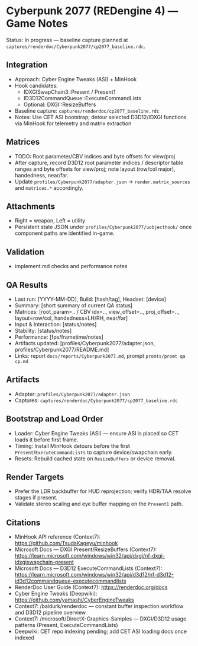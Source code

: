 # Cyberpunk 2077 (REDengine 4) — Game Notes

Status: In progress — baseline capture planned at `captures/renderdoc/Cyberpunk2077/cp2077_baseline.rdc`.

## Integration
- Approach: Cyber Engine Tweaks (ASI) + MinHook
- Hook candidates:
  - IDXGISwapChain3::Present / Present1
  - ID3D12CommandQueue::ExecuteCommandLists
  - Optional: DXGI::ResizeBuffers
- Baseline capture: `captures/renderdoc/cp2077_baseline.rdc`
- Notes: Use CET ASI bootstrap; detour selected D3D12/IDXGI functions via MinHook for telemetry and matrix extraction

## Matrices
- TODO: Root parameter/CBV indices and byte offsets for view/proj
- After capture, record D3D12 root parameter indices / descriptor table ranges and byte offsets for view/proj; note layout (row/col major), handedness, near/far.
- Update `profiles/Cyberpunk2077/adapter.json` → `render.matrix_sources` and `matrices.*` accordingly.

## Attachments
- Right = weapon, Left = utility
- Persistent state JSON under `profiles/Cyberpunk2077/uobjecthook/` once component paths are identified in-game.

## Validation
- implement.md checks and performance notes

## QA Results
- Last run: [YYYY-MM-DD], Build: [hash/tag], Headset: [device]
- Summary: [short summary of current QA status]
- Matrices: [root_param=.. / CBV idx=.., view_offset=.., proj_offset=.., layout=row/col, handedness=LH/RH, near/far]
- Input & Interaction: [status/notes]
- Stability: [status/notes]
- Performance: [fps/frametime/notes]
- Artifacts updated: [profiles/Cyberpunk2077/adapter.json, profiles/Cyberpunk2077/README.md]
- Links: report `docs/reports/Cyberpunk2077.md`, prompt `promts/promt qa cp.md`

## Artifacts
- Adapter: `profiles/Cyberpunk2077/adapter.json`
- Captures: `captures/renderdoc/Cyberpunk2077/cp2077_baseline.rdc`

## Bootstrap and Load Order
- Loader: Cyber Engine Tweaks (ASI) — ensure ASI is placed so CET loads it before first frame.
- Timing: Install MinHook detours before the first `Present`/`ExecuteCommandLists` to capture device/swapchain early.
- Resets: Rebuild cached state on `ResizeBuffers` or device removal.

## Render Targets
- Prefer the LDR backbuffer for HUD reprojection; verify HDR/TAA resolve stages if present.
- Validate stereo scaling and eye buffer mapping on the `Present1` path.

## Citations
- MinHook API reference (Context7): https://github.com/TsudaKageyu/minhook
- Microsoft Docs — DXGI Present/ResizeBuffers (Context7): https://learn.microsoft.com/windows/win32/api/dxgi/nf-dxgi-idxgiswapchain-present
- Microsoft Docs — D3D12 ExecuteCommandLists (Context7): https://learn.microsoft.com/windows/win32/api/d3d12/nf-d3d12-id3d12commandqueue-executecommandlists
- RenderDoc User Guide (Context7): https://renderdoc.org/docs
- Cyber Engine Tweaks (Deepwiki): https://github.com/yamashi/CyberEngineTweaks
- Context7: /baldurk/renderdoc — constant buffer inspection workflow and D3D12 pipeline overview
- Context7: /microsoft/DirectX-Graphics-Samples — DXGI/D3D12 usage patterns (Present, ExecuteCommandLists)
- Deepwiki: CET repo indexing pending; add CET ASI loading docs once indexed
